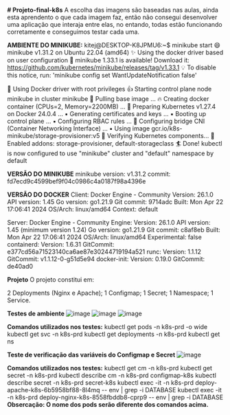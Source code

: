 **# Projeto-final-k8s**
A escolha das imagens são baseadas nas aulas, ainda esta aprendento o que cada imagem faz, então não consegui desenvolver uma aplicação que interaja entre elas, no entando, todas estão funcionando corretamente e conseguimos testar cada uma. 

**AMBIENTE DO MINIKUBE:**
kitej@DESKTOP-K8JPMU6:~$ minikube start
😄  minikube v1.31.2 on Ubuntu 22.04 (amd64)
✨  Using the docker driver based on user configuration
🎉  minikube 1.33.1 is available! Download it: https://github.com/kubernetes/minikube/releases/tag/v1.33.1
💡  To disable this notice, run: 'minikube config set WantUpdateNotification false'

📌  Using Docker driver with root privileges
👍  Starting control plane node minikube in cluster minikube
🚜  Pulling base image ...
🔥  Creating docker container (CPUs=2, Memory=2200MB) ...
🐳  Preparing Kubernetes v1.27.4 on Docker 24.0.4 ...
    ▪ Generating certificates and keys ...
    ▪ Booting up control plane ...
    ▪ Configuring RBAC rules ...
🔗  Configuring bridge CNI (Container Networking Interface) ...
    ▪ Using image gcr.io/k8s-minikube/storage-provisioner:v5
🔎  Verifying Kubernetes components...
🌟  Enabled addons: storage-provisioner, default-storageclass
🏄  Done! kubectl is now configured to use "minikube" cluster and "default" namespace by default

**VERSÃO DO MINIKUBE**
minikube version: v1.31.2
commit: fd7ecd9c4599bef9f04c0986c4a0187f98a4396e

**VERSÃO DO DOCKER**
Client: Docker Engine - Community
 Version:           26.1.0
 API version:       1.45
 Go version:        go1.21.9
 Git commit:        9714adc
 Built:             Mon Apr 22 17:06:41 2024
 OS/Arch:           linux/amd64
 Context:           default

Server: Docker Engine - Community
 Engine:
  Version:          26.1.0
  API version:      1.45 (minimum version 1.24)
  Go version:       go1.21.9
  Git commit:       c8af8eb
  Built:            Mon Apr 22 17:06:41 2024
  OS/Arch:          linux/amd64
  Experimental:     false
 containerd:
  Version:          1.6.31
  GitCommit:        e377cd56a71523140ca6ae87e30244719194a521
 runc:
  Version:          1.1.12
  GitCommit:        v1.1.12-0-g51d5e94
 docker-init:
  Version:          0.19.0
  GitCommit:        de40ad0

**Projeto**
O projeto constitui em:

2 Deployments (Nginx e Apache);
1 Configmap;
1 Secret;
1 Namespace;
1 Service.


**Testes de ambiente**
![image](https://github.com/KitejBR/Projeto-final-k8s/assets/147888865/5c8c6dc3-69c6-44ed-85be-6be53d49b821)
![image](https://github.com/KitejBR/Projeto-final-k8s/assets/147888865/a8da11b6-ee20-4798-9474-fd43669d53a2)
![image](https://github.com/KitejBR/Projeto-final-k8s/assets/147888865/8206b2d1-c8b9-486d-a857-db6eca8ad013)


**Comandos utilizados nos testes:**
kubectl get pods -n k8s-prd -o wide
kubectl get svc -n k8s-prd
kubectl get deployments -n k8s-prd
kubectl get ns

**Teste de verificação das variáveis do Configmap e Secret**
![image](https://github.com/KitejBR/Projeto-final-k8s/assets/147888865/13480faf-6041-46e2-b44e-099d54bc3486)

**Comandos utilizados nos testes:**
kubectl get cm -n k8s-prd
kubectl get secret -n k8s-prd 
kubectl  describe cm  -n k8s-prd configmap-k8s
kubectl  describe secret  -n k8s-prd secret-k8s
kubectl exec -it -n k8s-prd deploy-apache-k8s-6b5958bf88-8l4mq -- env | grep -i DATABASE
kubectl exec -it -n k8s-prd deploy-nginx-k8s-8558fbddb8-cprp9 -- env | grep -i DATABASE
**Obsercação: O nome dos pods serão diferente dos comandos acima.**
